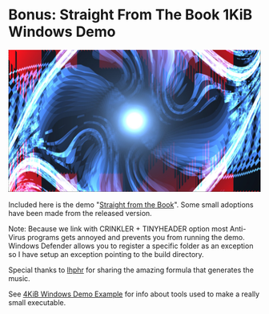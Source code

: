 # Bonus: Straight From The Book 1KiB Windows Demo

![The demo](../images/sftb.jpg)

Included here is the demo "[Straight from the Book](https://demozoo.org/productions/338146/)". Some small adoptions have been made from the released version.

Note: Because we link with CRINKLER + TINYHEADER option most Anti-Virus programs gets annoyed and prevents you from running the demo. Windows Defender allows you to register a specific folder as an exception so I have setup an exception pointing to the build directory.

Special thanks to [lhphr](https://www.youtube.com/@lhphr) for sharing the amazing formula that generates the music.

See [4KiB Windows Demo Example](../README.md) for info about tools used to make a really small executable.